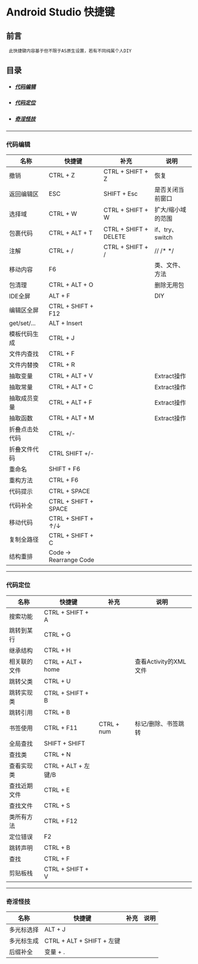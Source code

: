 # Android Studio 快捷键

## 前言
     此快捷键内容基于但不限于AS原生设置，若有不同纯属个人DIY
## 目录
* ##### [代码编辑](#1)
* ##### [代码定位](#2)
* ##### [奇淫怪技](#3)
---
### <a name="1">代码编辑</a>
|名称|快捷键|补充|说明|
|---|---|---|---|
撤销|CTRL + Z|CTRL + SHIFT + Z|恢复
返回编辑区|ESC|SHIFT + Esc|是否关闭当前窗口
选择域|CTRL + W|CTRL + SHIFT  + W|扩大/缩小域的范围
包裹代码|CTRL + ALT + T|CTRL + SHIFT + DELETE| if、try、switch
注解|CTRL + /|CTRL + SHIFT + /| // /* */
移动内容|F6| |类、文件、方法
包清理|CTRL + ALT + O| |删除无用包
IDE全屏|ALT + F| |DIY
|编辑区全屏|CTRL + SHIFT + F12|
get/set/...|ALT + Insert
模板代码生成|CTRL + J
文件内查找|CTRL + F
文件内替換|CTRL + R
抽取变量|CTRL + ALT + V| |Extract操作
抽取常量|CTRL + ALT + C| |Extract操作
抽取成员变量|CTRL + ALT + F| |Extract操作
抽取函数|CTRL + ALT + M| |Extract操作
折叠点击处代码|CTRL +/-
折叠文件代码|CTRL SHIFT +/-
重命名|SHIFT + F6
重构方法|CTRL + F6
代码提示|CTRL + SPACE
代码补全|CTRL + SHIFT + SPACE
移动代码|CTRL + SHIFT +  ↑/↓
复制全路径|CTRL + SHIFT + C
结构重排|Code -> Rearrange Code

---
### <a name="2">代码定位</a>

|名称|快捷键|补充|说明|
|---|---|---|---|
搜索功能|CTRL + SHIFT + A
跳转到某行|CTRL + G
继承结构|CTRL + H
相关联的文件|CTRL + ALT + home| |查看Activity的XML文件
跳转父类|CTRL + U
跳转实现类|CTRL + SHIFT + B
跳转引用|CTRL + B
书签使用|CTRL + F11|CTRL + num|标记/删除、书签跳转
全局查找| SHIFT + SHIFT
查找类|CTRL + N
查看实现类|CTRL + ALT + 左键/B
查找近期文件|CTRL + E
查找文件|CTRL + S
类所有方法|CTRL + F12
定位错误|F2
跳转声明|CTRL + B
查找|CTRL + F
剪贴板栈|CTRL + SHIFT + V

---

### <a name="3">奇淫怪技</a>


|名称|快捷键|补充|说明|
|---|---|---|---|
多光标选择|ALT + J
多光标生成|CTRL + ALT + SHIFT + 左键
后缀补全|变量 + .

